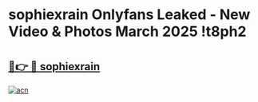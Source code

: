 # sophiexrain Onlyfans Leaked - New Video & Photos March 2025 !t8ph2

# <h2><a href="https://t5cs5m.iuczelnia.edu.pl?title=sophiexrain&ref=t8ph2">🔗👉 🔴 sophiexrain</a></h2>

[![acn](https://github.com/user-attachments/assets/0f9c940e-d8b0-45ae-aac7-cd30a18b3e1c)](https://t5cs5m.iuczelnia.edu.pl?title=sophiexrain&ref=t8ph2)

